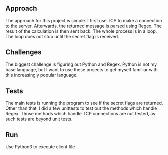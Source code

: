 ## Approach
The approach for this project is simple. I first use TCP to make a connection to the server. Afterwards, the returned
message is parsed using Regex. The result of the calculation is then sent back. The whole process is in a loop. The loop
does not stop until the secret flag is received.

## Challenges
The biggest challenge is figuring out Python and Regex. Python is not my base language, but I want to use these projects
 to get myself familiar with this increasingly popular language.

## Tests
The main tests is running the program to see if the secret flags are returned. Other than that, I did a few unittests to
test out the methods which handle Regex. Those methods which handle TCP connections are not tested, as such tests are
beyond unit tests.

## Run
Use Python3 to execute client file
